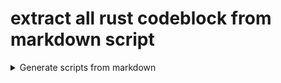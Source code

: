 # extract all rust codeblock from markdown script

<details>
    <summary>Generate scripts from markdown</summary>

## first step - extract all rust code block from markdown file

> generate four script to extract code block
> 01_generate_extract_rust_codeblock_from_md.sh => generate next script
> 02_extract_rust_codeblocks_from_markdown.sh
> 03_generate_starter_script.sh
> 04_run_all_generate_starter_script.sh

- bash command : mkdir -p
-- To create new directories if they do not exist and ignore the command if they do (no error message) use

```bash
#!/usr/bin/env bash
set -e
#xuo
export SCRIPT_FILE="01_generate_extract_rust_codeblock_from_md.sh"
export SCRIPT_DIR="utilities"
mkdir -p ./"$SCRIPT_DIR";
cat << EoF > ./$SCRIPT_DIR/$SCRIPT_FILE
#!/usr/bin/env bash
# check minimum one argument is present
if [[ \$# -eq 0 ]] ; then
    echo 'No source markdown file as first argument is specified';
    exit 1
fi
export MD_SCRIPT="\$1"
export SCRIPTS_OUTPUT="./utilities/02_extract_rust_codeblocks_from_markdown.sh";
export DIRECTORY_OUTPUT="./examples";
# test markdown file exits
if [ -f ./"\$MD_SCRIPT" ]; then
    echo "MD_SCRIPT exists => \$MD_SCRIPT.";
else
    echo "File does not exist => \$MD_SCRIPT.";
    return;
fi
echo "DIRECTORY_OUTPUT directory => \$DIRECTORY_OUTPUT";
echo "cleanup => \$DIRECTORY_OUTPUT";
[ -d \$DIRECTORY_OUTPUT ] && rm -fr "\$DIRECTORY_OUTPUT";
echo "create new: mkdir   => \$DIRECTORY_OUTPUT";
[ -d \$DIRECTORY_OUTPUT ] || mkdir "\$DIRECTORY_OUTPUT";
echo "cleanup => \$SCRIPTS_OUTPUT";
[ -f \$SCRIPTS_OUTPUT ] && rm "\$SCRIPTS_OUTPUT";
echo "create script_output =>\$SCRIPTS_OUTPUT";
# create new file
printf "\n" >\$SCRIPTS_OUTPUT && \
# add shebang
sed -i '1 i\#\!\/usr\/bin\/env bash' \$SCRIPTS_OUTPUT;
# add settings
sed -i '2 i\set -exuo' \$SCRIPTS_OUTPUT;
sed -n '/^\`\`\`rust/,/^\`\`\`/ p' <"\$MD_SCRIPT"| \
sed '\/^\`\`\`/ d' >> \$SCRIPTS_OUTPUT;#!/usr/bin/env bash
```

## 2nd version

```bash
set -e
#xuo
export SCRIPT_FILE="01_generate_extract_rust_codeblock_from_md.sh"
export SCRIPT_DIR="utilities"
mkdir -p $SCRIPT_DIR
cat << EoF > ./$SCRIPT_DIR/$SCRIPT_FILE
#!/usr/bin/env bash
# check minimum one argument is present
if [ \$# -eq 0 ] ; then
    echo "No source markdown file as first argument is specified.";
    exit 1
fi
export MD_SCRIPT="\$1"
export SCRIPTS_OUTPUT="./utilities/02_extract_rust_codeblocks_from_markdown.sh";
export DIRECTORY_OUTPUT="./examples";
# test markdown file exits
if [ -f ./"\$MD_SCRIPT" ]; then
    echo "MD_SCRIPT exists => \$MD_SCRIPT.";
else
    echo "File does not exist => \$MD_SCRIPT.";
    return;
fi
echo "DIRECTORY_OUTPUT directory => \$DIRECTORY_OUTPUT";
echo "cleanup => \$DIRECTORY_OUTPUT";
[ -d \$DIRECTORY_OUTPUT ] && rm -fr "\$DIRECTORY_OUTPUT";
echo "create new: mkdir   => \$DIRECTORY_OUTPUT";
[ -d \$DIRECTORY_OUTPUT ] || mkdir "\$DIRECTORY_OUTPUT";
echo "cleanup => \$SCRIPTS_OUTPUT";
[ -f \$SCRIPTS_OUTPUT ] && rm "\$SCRIPTS_OUTPUT";
echo "create script_output =>\$SCRIPTS_OUTPUT";
printf "\n" >\$SCRIPTS_OUTPUT && sed -i '1 i\#\!\/usr\/bin\/env bash' \$SCRIPTS_OUTPUT;
# sed -n '/^\\\`\\\`\\\`rust/,/^\\\`\\\`\\\`/ p' <"\$MD_SCRIPT"| \
# sed '\/^\\\`\\\`\\\`/ d' >> \$SCRIPTS_OUTPUT;
sed -n /^\\\`\\\`\\\`rust/,/^\\\`\\\`\\\`/ p <"\$MD_SCRIPT"| sed /^\\\`\\\`\\\`/ d >> "\$SCRIPTS_OUTPUT";
EoF

ls -l \$SCRIPTS_OUTPUT;
# /bin/ls -ls "\$SCRIPTS_OUTPUT" | awk '{print "",\$10,\$7,\$8,\$9}';
# date +"%B %d %H:%M";
```

## next step - run generate script

```bash
#!/usr/bin/env bash
# change to PROJECT_FOLDER
sh +x ./utilities/01_generate_extract_rust_codeblock_from_md.sh
```

```bash
.
.
create script_output =>./utilities/02_extract_rust_codeblocks_from_markdown.sh
.
.

```

## next step - run generated example script

```bash
#!/usr/bin/env bash
# change to PROJECT_FOLDER
sh +x ./utilities/02_extract_rust_codeblocks_from_markdown.sh
```

> [bash manual](https://www.gnu.org/software/bash/manual/html_node/The-Set-Builtin.html)

## next step - extract generate starter scripts from each example

```bash
export SCRIPT_FILE="03_generate_starter_script.sh"
export SCRIPT_DIR="utilities"
cat << EoF > ./$SCRIPT_DIR/$SCRIPT_FILE
#!/usr/bin/env bash
#show command line
# set -x
FILES_DIR="examples";
SCRIPT_TARGET_DIR="run_examples";
# test SCRIPT_TARGET_DIR exits if MOT create it
[ ! -d \$SCRIPT_TARGET_DIR ] && mkdir \$SCRIPT_TARGET_DIR
# loop
for FILE_NAME in "\$FILES_DIR"/*.rs;
do
    echo "";
    echo "START => Processing \$FILE_NAME file...";
    if echo "\$FILE_NAME"| grep -q 'rs' ;then

        # echo "FILE_NAME => \$FILE_NAME";
        # SCRIPT_FILE_NAME="$(basename "\$FILE_NAME")";
        # echo "generate SCRIPT_FILE => \$STARTER_FILES_DIR/\$(basename "\$FILE_NAME")";
        # echo "script_file_name => \$SCRIPT_FILE_NAME";

        PLAIN_NAME="\$(echo "\$(basename "\$FILE_NAME")" | cut -d . -f 1)"
        echo "PLAIN_NAME => \$PLAIN_NAME";

        SCRIPT_FILE_NAME="\$PLAIN_NAME.sh";
        echo "SCRIPT_FILE_NAME => \$SCRIPT_FILE_NAME"

        echo "path/script_name => => ./\$SCRIPT_TARGET_DIR/\$SCRIPT_FILE_NAME";

        # generate new file
        printf "\n" >"./\$SCRIPT_TARGET_DIR/\$SCRIPT_FILE_NAME";

        # add shebang
        sed -i '1 i\#\!\/usr\/bin\/env bash' "./\$SCRIPT_TARGET_DIR/\$SCRIPT_FILE_NAME";
        # add set -exuo
        sed -i '2 i\set -exuo' "./\$SCRIPT_TARGET_DIR/\$SCRIPT_FILE_NAME";
        # add codeblock
        sed -n '/^\/\*/,/^\*\// p' <"\$FILE_NAME" >>"./\$SCRIPT_TARGET_DIR/\$SCRIPT_FILE_NAME";

        # remove
        # codeblock marker
        # before code block
        sed -i 's/^\/\*//' "./\$SCRIPT_TARGET_DIR/\$SCRIPT_FILE_NAME";
        # after codeblock
        sed -i 's/^\*\///' "./\$SCRIPT_TARGET_DIR/\$SCRIPT_FILE_NAME";
        # git push - minimize from too many git push during run
        sed -i 's/git push//' "./\$SCRIPT_TARGET_DIR/\$SCRIPT_FILE_NAME";
    else
        echo "NOT *.rs script => \$FILE_NAME";
        echo "next file ";
    fi
    #FINISHED
    echo "FINISH => Processing \$SCRIPT_FILE_NAME file...";
    echo "";
done
echo "check return code !!!"
echo "echo \\\$?";

EoF
```

## next step - run generate starter script

```bash
#!/usr/bin/env bash
# change to PROJECT_FOLDER
sh +x ./utilities/03_generate_starter_script.sh
```

## next step - run all generated starter script for each examples

```bash
#!/usr/bin/env bash
export SCRIPT_FILE="04_run_all_generate_starter_script.sh"
export SCRIPT_DIR="utilities"
cat << EoF > ./$SCRIPT_DIR/$SCRIPT_FILE
#!/usr/bin/env bash
FILES_DIRECTORY="run_examples";
FILES_DIRECTORY_ALL="run_all_examples";
# copy starter files and modify
# cp -a ./run_examples/ ./run_all_examples
cp -a ./"\$FILES_DIRECTORY"/* ./"\$FILES_DIRECTORY_ALL"

# build all example
cargo build;

for FILE_NAME in "\$FILES_DIRECTORY_ALL"/*;
   do
   # comment cargo check for each starter script
   # avoid double/multiple run cargo check
   sed -i 's/^cargo check/# cargo check/' "./\$FILE_NAME";
   # remove/comment cargo clippy , cargo check for each starter script
   # avoid double/multiple run cargo clippy
   sed -i 's/^cargo clippy/# cargo clippy/' "./\$FILE_NAME";
   # remove/comment cargo fmt for each starter script
   # avoid unnecessary fmt not save any change
   sed -i 's/^cargo fmt/# cargo fmt/' "./\$FILE_NAME";
   # avoid unnecessary git action script already save inside md file
   sed -i 's/^git/# git/' "./\$FILE_NAME";
   echo "Processing \$FILE_NAME file...";
   if echo "\$FILE_NAME"| grep -q 'sh' ;then
    echo "";
    echo "#################";
    echo "start => \$FILE_NAME";
    echo "#################";
    echo "";
    # shellcheck source=/dev/null
    EXIT_CODE=source sh +x "\$FILE_NAME";
    echo "";
    echo "#################";
    echo "finished ..";
    printf "ExitCode => %s  <= %s \n" "\$EXIT_CODE" "\$FILE_NAME";
    echo "#################";
    echo "";
   else
    echo "NOT *.sh script => \$FILE_NAME ";
    echo "next file ";
   fi
done;
echo "finished ..";


EoF
```

## next step - run starter script

```bash
#!/usr/bin/env bash
# change to PROJECT_FOLDER
sh +x ./utilities/04_run_all_generate_starter_script.sh
```

## next step - project cleanup

```bash
#!/usr/bin/env bash
export SCRIPT_FILE="99_project_cleanup.sh"
export SCRIPT_DIR="utilities"
cat << EoF > ./$SCRIPT_DIR/$SCRIPT_FILE
#!/usr/bin/env bash
echo "Do you want cleanup this project ? Type => yes";
read -r  clean_up;
if [ "$clean_up" = "yes" ];then
  echo "cleanup" && \
  cargo clean && \
  cargo clean --release
  ls -l ./target
else
  echo "Do nothing. By :-)";
fi

EoF
```

## next step - run cleanup script

```bash
#!/usr/bin/env bash
# change to PROJECT_FOLDER
sh +x ./utilities/99_project_cleanup.sh
```

## nice knowing - run rust script with Cargo.toml from [another](https://www.nativespeakeronline.com/confusing-words/the-difference-between-another-other-and-different) / different path

```bash
#!/usr/bin/env bash
cd && \
cd /tmp && \
cargo run \
--manifest-path /home/trapapa/rust_errors_handling/Cargo.toml \
--example 03_err_use_fallback_value
```

## nice knowing - create new script with shebang

```bash
#!/usr/bin/env bash
FILE="/tmp/shebang_insert.sh";
printf "\n" >$FILE && sed -i '1 i\#\!\/usr\/bin\/env bash' $FILE && \
cat $FILE;
```

</details>
